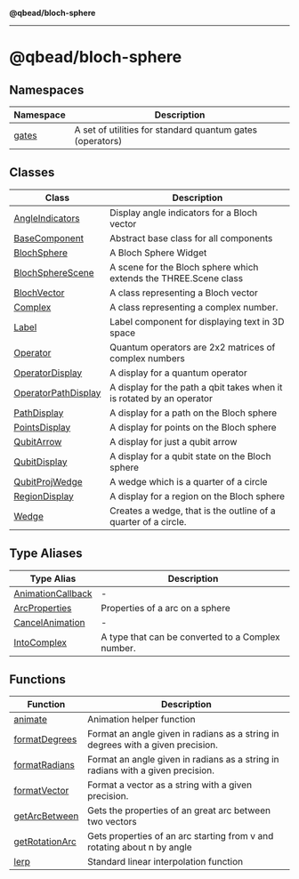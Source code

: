 **@qbead/bloch-sphere**

***

# @qbead/bloch-sphere

## Namespaces

| Namespace | Description |
| ------ | ------ |
| [gates](@qbead/namespaces/gates/index.md) | A set of utilities for standard quantum gates (operators) |

## Classes

| Class | Description |
| ------ | ------ |
| [AngleIndicators](classes/AngleIndicators.md) | Display angle indicators for a Bloch vector |
| [BaseComponent](classes/BaseComponent.md) | Abstract base class for all components |
| [BlochSphere](classes/BlochSphere.md) | A Bloch Sphere Widget |
| [BlochSphereScene](classes/BlochSphereScene.md) | A scene for the Bloch sphere which extends the THREE.Scene class |
| [BlochVector](classes/BlochVector.md) | A class representing a Bloch vector |
| [Complex](classes/Complex.md) | A class representing a complex number. |
| [Label](classes/Label.md) | Label component for displaying text in 3D space |
| [Operator](classes/Operator.md) | Quantum operators are 2x2 matrices of complex numbers |
| [OperatorDisplay](classes/OperatorDisplay.md) | A display for a quantum operator |
| [OperatorPathDisplay](classes/OperatorPathDisplay.md) | A display for the path a qbit takes when it is rotated by an operator |
| [PathDisplay](classes/PathDisplay.md) | A display for a path on the Bloch sphere |
| [PointsDisplay](classes/PointsDisplay.md) | A display for points on the Bloch sphere |
| [QubitArrow](classes/QubitArrow.md) | A display for just a qubit arrow |
| [QubitDisplay](classes/QubitDisplay.md) | A display for a qubit state on the Bloch sphere |
| [QubitProjWedge](classes/QubitProjWedge.md) | A wedge which is a quarter of a circle |
| [RegionDisplay](classes/RegionDisplay.md) | A display for a region on the Bloch sphere |
| [Wedge](classes/Wedge.md) | Creates a wedge, that is the outline of a quarter of a circle. |

## Type Aliases

| Type Alias | Description |
| ------ | ------ |
| [AnimationCallback](type-aliases/AnimationCallback.md) | - |
| [ArcProperties](type-aliases/ArcProperties.md) | Properties of a arc on a sphere |
| [CancelAnimation](type-aliases/CancelAnimation.md) | - |
| [IntoComplex](type-aliases/IntoComplex.md) | A type that can be converted to a Complex number. |

## Functions

| Function | Description |
| ------ | ------ |
| [animate](functions/animate.md) | Animation helper function |
| [formatDegrees](functions/formatDegrees.md) | Format an angle given in radians as a string in degrees with a given precision. |
| [formatRadians](functions/formatRadians.md) | Format an angle given in radians as a string in radians with a given precision. |
| [formatVector](functions/formatVector.md) | Format a vector as a string with a given precision. |
| [getArcBetween](functions/getArcBetween.md) | Gets the properties of an great arc between two vectors |
| [getRotationArc](functions/getRotationArc.md) | Gets properties of an arc starting from v and rotating about n by angle |
| [lerp](functions/lerp.md) | Standard linear interpolation function |
